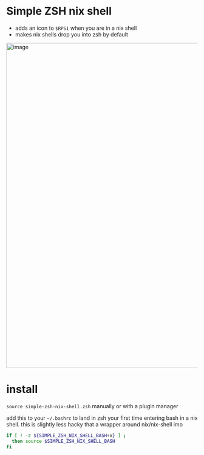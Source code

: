 # Simple ZSH nix shell
- adds an icon to `$RPS1` when you are in a nix shell
- makes nix shells drop you into zsh by default

<img width="856" alt="image" src="https://user-images.githubusercontent.com/24906808/219564876-d184602c-069d-4132-a1c6-a69c8453a8b9.png">

# install
`source simple-zsh-nix-shell.zsh` manually or with a plugin manager

add this to your `~/.bashrc` to land in zsh your first time entering bash in a nix shell. this is slightly less hacky that a wrapper around nix/nix-shell imo
```bash
if [ ! -z ${SIMPLE_ZSH_NIX_SHELL_BASH+x} ] ;
  then source $SIMPLE_ZSH_NIX_SHELL_BASH
fi
```
